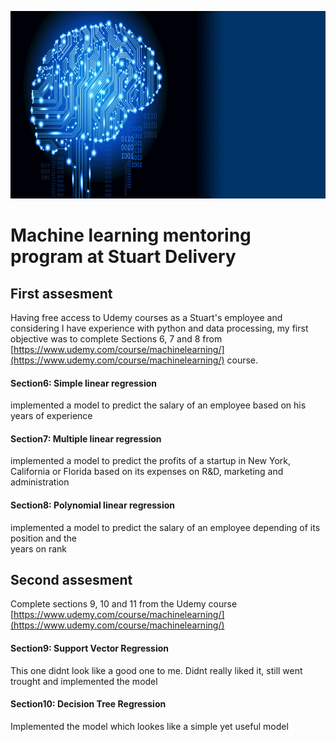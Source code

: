 
<p align='center'><img src='./machineLearning.gif.webp' width='600' height='300'></p>

# Machine learning mentoring program at Stuart Delivery

## First assesment 

Having free access to Udemy courses as a Stuart's employee and considering I have experience with python and data processing, my first objective was to complete Sections 6, 7 and 8 from [https://www.udemy.com/course/machinelearning/](https://www.udemy.com/course/machinelearning/) course.

#### Section6: Simple linear regression
	
implemented a model to predict the salary of an employee based on his years of experience 

#### Section7: Multiple linear regression

implemented a model to predict the profits of a startup in New York, California or Florida
based on its expenses on R&D, marketing and administration

#### Section8: Polynomial linear regression

implemented a model to predict the salary of an employee depending of its position and the 	
years on rank

## Second assesment

Complete sections 9, 10 and 11 from the Udemy course [https://www.udemy.com/course/machinelearning/](https://www.udemy.com/course/machinelearning/)

#### Section9: Support Vector Regression

This one didnt look like a good one to me. Didnt really liked it, still went trought and implemented the model

#### Section10: Decision Tree Regression

Implemented the model which lookes like a simple yet useful model

